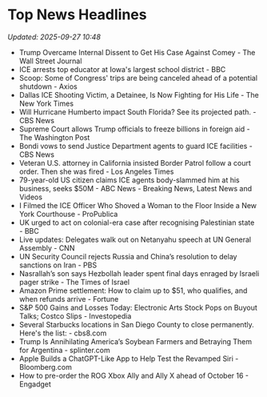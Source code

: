 # Top News Headlines

_Updated: 2025-09-27 10:48_

- Trump Overcame Internal Dissent to Get His Case Against Comey - The Wall Street Journal
- ICE arrests top educator at Iowa's largest school district - BBC
- Scoop: Some of Congress' trips are being canceled ahead of a potential shutdown - Axios
- Dallas ICE Shooting Victim, a Detainee, Is Now Fighting for His Life - The New York Times
- Will Hurricane Humberto impact South Florida? See its projected path. - CBS News
- Supreme Court allows Trump officials to freeze billions in foreign aid - The Washington Post
- Bondi vows to send Justice Department agents to guard ICE facilities - CBS News
- Veteran U.S. attorney in California insisted Border Patrol follow a court order. Then she was fired - Los Angeles Times
- 79-year-old US citizen claims ICE agents body-slammed him at his business, seeks $50M - ABC News - Breaking News, Latest News and Videos
- I Filmed the ICE Officer Who Shoved a Woman to the Floor Inside a New York Courthouse - ProPublica
- UK urged to act on colonial-era case after recognising Palestinian state - BBC
- Live updates: Delegates walk out on Netanyahu speech at UN General Assembly - CNN
- UN Security Council rejects Russia and China’s resolution to delay sanctions on Iran - PBS
- Nasrallah’s son says Hezbollah leader spent final days enraged by Israeli pager strike - The Times of Israel
- Amazon Prime settlement: How to claim up to $51, who qualifies, and when refunds arrive - Fortune
- S&P 500 Gains and Losses Today: Electronic Arts Stock Pops on Buyout Talks; Costco Slips - Investopedia
- Several Starbucks locations in San Diego County to close permanently. Here's the list: - cbs8.com
- Trump Is Annihilating America’s Soybean Farmers and Betraying Them for Argentina - splinter.com
- Apple Builds a ChatGPT-Like App to Help Test the Revamped Siri - Bloomberg.com
- How to pre-order the ROG Xbox Ally and Ally X ahead of October 16 - Engadget
